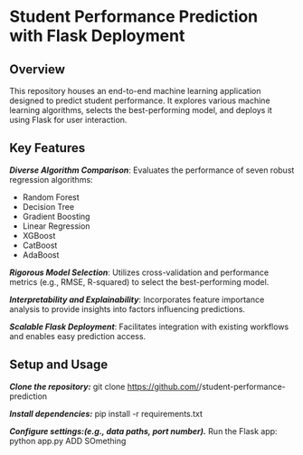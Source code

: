 # Student Performance Prediction with Flask Deployment

## Overview

This repository houses an end-to-end machine learning application designed to predict student performance. It explores various machine learning algorithms, selects the best-performing model, and deploys it using Flask for user interaction.

## Key Features

***Diverse Algorithm Comparison***: Evaluates the performance of seven robust regression algorithms:
- Random Forest
- Decision Tree
- Gradient Boosting
- Linear Regression
- XGBoost
- CatBoost
- AdaBoost

***Rigorous Model Selection***: Utilizes cross-validation and performance metrics (e.g., RMSE, R-squared) to select the best-performing model.

***Interpretability and Explainability***: Incorporates feature importance analysis to provide insights into factors influencing predictions.

***Scalable Flask Deployment***: Facilitates integration with existing workflows and enables easy prediction access.

## Setup and Usage

***Clone the repository:***
git clone https://github.com/<your-username>/student-performance-prediction

***Install dependencies:***
pip install -r requirements.txt

***Configure settings:(e.g., data paths, port number).***
Run the Flask app:
python app.py
ADD SOmething
